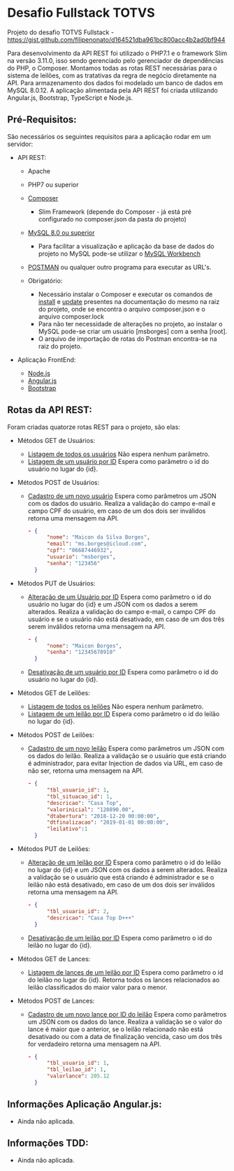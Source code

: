 # Desafio Fullstack TOTVS

Projeto do desafio TOTVS Fullstack - https://gist.github.com/filipenonato/d164521dba961bc800acc4b2ad0bf944

Para desenvolvimento da API REST foi utilizado o PHP7.1 e o framework Slim na versão 3.11.0, isso sendo gerenciado pelo gerenciador de dependências do PHP, o Composer.
Montamos todas as rotas REST necessárias para o sistema de leilões, com as tratativas da regra de negócio diretamente na API. Para armazenamento dos dados foi modelado um banco de dados em MySQL 8.0.12.
A aplicação alimentada pela API REST foi criada utilizando Angular.js, Bootstrap, TypeScript e Node.js.

## Pré-Requisitos:

São necessários os seguintes requisitos para a aplicação rodar em um servidor:

- API REST:    
    - Apache
    - PHP7 ou superior
    - [Composer](https://getcomposer.org/)
        - Slim Framework (depende do Composer - já está pré configurado no composer.json da pasta do projeto)
    - [MySQL 8.0 ou superior](https://dev.mysql.com/downloads/mysql/)
        - Para facilitar a visualização e aplicação da base de dados do projeto no MySQL pode-se utilizar o
        [MySQL Workbench](https://dev.mysql.com/downloads/workbench/)
    - [POSTMAN](https://www.getpostman.com/apps) ou qualquer outro programa para executar as URL's.

    - Obrigatório:
        - Necessário instalar o Composer e executar os comandos de [install](https://getcomposer.org/doc/01-basic-usage.md#installing-dependencies) e [update](https://getcomposer.org/doc/01-basic-usage.md#updating-dependencies-to-their-latest-versions) presentes na documentação do mesmo na raiz do projeto, onde se encontra o arquivo composer.json e o arquivo composer.lock
        - Para não ter necessidade de alterações no projeto, ao instalar o MySQL pode-se criar um usuário [msborges] com a senha [root].
        - O arquivo de importação de rotas do Postman encontra-se na raiz do projeto.


- Aplicação FrontEnd:   
    - [Node.js](https://nodejs.org/en/download/)
    - [Angular.js](https://angular.io/)
    - [Bootstrap](https://getbootstrap.com/docs/4.0/getting-started/download/)

## Rotas da API REST:

Foram criadas quatorze rotas REST para o projeto, são elas:

- Métodos GET de Usuários:
    - [Listagem de todos os usuários](http://localhost/desafiototvs/usuarios) Não espera nenhum parâmetro.
    - [Listagem de um usuário por ID](http://localhost/desafiototvs/usuario/{id}) Espera como parâmetro o id do usuário no lugar do {id}.
- Métodos POST de Usuários:
    - [Cadastro de um novo usuário](http://localhost/desafiototvs/usuarios/novo) Espera como parâmetros um JSON com os dados do usuário.
    Realiza a validação do campo e-mail e campo CPF do usuário, em caso de um dos dois ser inválidos retorna uma mensagem na API.
        ```json
        - {
              "nome": "Maicon da Silva Borges",
              "email": "ms.borges@icloud.com",
              "cpf": "06687446932",
              "usuario": "msborges",
              "senha": "123456"
          }
        ```
- Métodos PUT de Usuários:
    - [Alteração de um Usuário por ID](http://localhost/desafiototvs/usuarios/{id}) Espera como parâmetro o id do usuário no lugar do {id} e um JSON com os dados a serem alterados.
    Realiza a validação do campo e-mail, o campo CPF do usuário e se o usuário não está desativado, em caso de um dos três serem inválidos retorna uma mensagem na API.
        ```json
        - {
              "nome": "Maicon Borges",
              "senha": "12345678910"
          }
        ```
    - [Desativação de um usuário por ID](http://localhost/desafiototvs/usuarios/remover/{id}) Espera como parâmetro o id do usuário no lugar do {id}.

- Métodos GET de Leilões:
    - [Listagem de todos os leilões](http://localhost/desafiototvs/leiloes) Não espera nenhum parâmetro.
    - [Listagem de um leilão por ID](http://localhost/desafiototvs/leilao/{id}) Espera como parâmetro o id do leilão no lugar do {id}.
- Métodos POST de Leilões:
    - [Cadastro de um novo leilão](http://localhost/desafiototvs/usuarios/novo) Espera como parâmetros um JSON com os dados do leilão.
    Realiza a validação se o usuário que está criando é administrador, para evitar Injection de dados via URL, em caso de não ser, retorna uma mensagem na API.
        ```json
        - {
              "tbl_usuario_id": 1,
              "tbl_situacao_id": 1,
              "descricao": "Casa Top",
              "valorinicial": "120890.00",
              "dtabertura": "2018-12-20 00:00:00",
              "dtfinalizacao": "2019-01-01 00:00:00",
              "leilativo":1
          }
        ```
- Métodos PUT de Leilões:
    - [Alteração de um leilão por ID](http://localhost/desafiototvs/leiloes/{id}) Espera como parâmetro o id do leilão no lugar do {id} e um JSON com os dados a serem alterados.
    Realiza a validação se o usuário que está criando é administrador e se o leilão não está desativado, em caso de um dos dois ser inválidos retorna uma mensagem na API.
        ```json
        - {
              "tbl_usuario_id": 2,
              "descricao": "Casa Top D+++"
          }
        ```
    - [Desativação de um leilão por ID](http://localhost/desafiototvs/leiloes/remover/{id}) Espera como parâmetro o id do leilão no lugar do {id}.

- Métodos GET de Lances:
    - [Listagem de lances de um leilão por ID](http://localhost/desafiototvs/leilao/lances/{id}) Espera como parâmetro o id do leilão no lugar do {id}. Retorna todos os lances relacionados ao leilão classificados do maior valor para o menor.
- Métodos POST de Lances:
    - [Cadastro de um novo lance por ID do leilão](http://localhost/desafiototvs/leiloes/lances/novo) Espera como parâmetros um JSON com os dados do lance.
    Realiza a validação se o valor do lance é maior que o anterior, se o leilão relacionado não está desativado ou com a data de finalização vencida, caso um dos três for verdadeiro retorna uma mensagem na API.
        ```json
        - {
              "tbl_usuario_id": 1,
              "tbl_leilao_id": 1,
              "valorlance": 205.12
          }
        ```
## Informações Aplicação Angular.js:

- Ainda não aplicada.

## Informações TDD:

- Ainda não aplicada.
